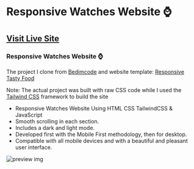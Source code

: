 # Responsive Watches Website ⌚
## [Visit Live Site](https://rolex-ecommerce.vercel.app/)
### Responsive Watches Website ⌚

The project I clone from [Bedimcode](https://www.youtube.com/c/Bedimcode) and website template: [Responsive Tasty Food](https://youtu.be/QPxYdbbCjhQ?si=nneIT4t5Xrfch9tb)

Note: The actual project was built with raw CSS code while I used the [Tailwind CSS](https://tailwindcss.com/) framework to build the site

- Responsive Watches Website Using HTML CSS TailwindCSS & JavaScript
- Smooth scrolling in each section.
- Includes a dark and light mode.
- Developed first with the Mobile First methodology, then for desktop.
- Compatible with all mobile devices and with a beautiful and pleasant user interface.

![preview img](./preview.png)
